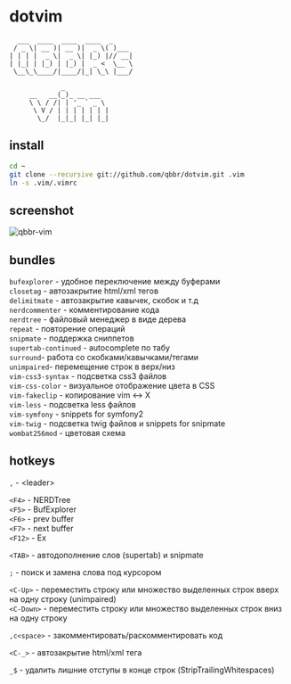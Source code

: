 dotvim
======

	  ___  ____  ____  ____  _
	 / _ \| __ )| __ )|  _ \( )___
	| | | |  _ \|  _ \| |_) |// __|
	| |_| | |_) | |_) |  _ <  \__ \
	 \__\_\____/|____/|_| \_\ |___/

				 _
		 __   __(_)_ __ ___
		 \ \ / /| | '_ ` _ \
		  \ V / | | | | | | |
		   \_/  |_|_| |_| |_|

install
-------

```bash
cd ~
git clone --recursive git://github.com/qbbr/dotvim.git .vim
ln -s .vim/.vimrc
```

screenshot
----------

![qbbr-vim](https://lh5.googleusercontent.com/-L7E5YoiCkDE/Uh79KB_eGhI/AAAAAAAABQw/CK-JLr4dwvI/s700/qbbr-vim.png)

bundles
-------

`bufexplorer` - удобное переключение между буферами  
`closetag` - автозакрытие html/xml тегов  
`delimitmate` - автозакрытие кавычек, скобок и т.д  
`nerdcommenter` - комментирование кода  
`nerdtree` - файловый менеджер в виде дерева  
`repeat` - повторение операций  
`snipmate` - поддержка сниппетов  
`supertab-continued` - autocomplete по табу  
`surround`- работа со скобками/кавычками/тегами  
`unimpaired`- перемещение строк в верх/низ  
`vim-css3-syntax` - подсветка css3 файлов  
`vim-css-color` - визуальное отображение цвета в CSS  
`vim-fakeclip` - копирование vim &lt;-&gt; X  
`vim-less` - подсветка less файлов  
`vim-symfony` - snippets for symfony2  
`vim-twig` - подсветка twig файлов и snippets for snipmate  
`wombat256mod` - цветовая схема

hotkeys
-------

`,` - &lt;leader&gt;

`<F4>` - NERDTree  
`<F5>` - BufExplorer  
`<F6>` - prev buffer  
`<F7>` - next buffer  
`<F12>` - Ex

`<TAB>` - автодополнение слов (supertab) и snipmate

`;` - поиск и замена слова под курсором

`<C-Up>`  - переместить строку или множество выделенных строк вверх на одну строку (unimpaired)  
`<C-Down>` - переместить строку или множество выделенных строк вниз на одну строку

`,c<space>` - закомментировать/раскомментировать код

`<C-_>` - автозакрытие html/xml тега  

`_$` - удалить лишние отступы в конце строк (StripTrailingWhitespaces)
